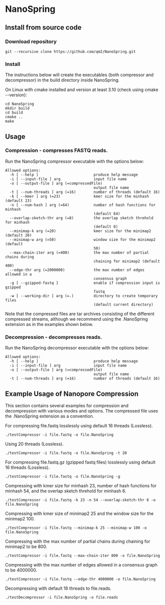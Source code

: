 # NanoSpring

## Install from source code

### Download repository

```
git --recursive clone https://github.com/qm2/NanoSpring.git
```

### Install
The instructions below will create the executables (both compressor and decompressor) in the build directory inside NanoSpring.

On Linux with cmake installed and version at least 3.10 (check using cmake --version):
```
cd NanoSpring
mkdir build
cd build
cmake ..
make
```
## Usage
### Compression - compresses FASTQ reads. 

Run the NanoSpring compressor executable with the options below:
```
Allowed options:
  -h [ --help ]                         produce help message
  -i [ --input-file ] arg               input file name
  -o [ --output-file ] arg (=compressedFile)
                                        output file name
  -t [ --num-threads ] arg (=16)        number of threads (default 16)
  -k [ --kmer ] arg (=23)               kmer size for the minhash (default 23)
  -n [ --num-hash ] arg (=64)           number of hash functions for minhash
                                        (default 64)
  --overlap-sketch-thr arg (=8)         the overlap sketch threhold for minhash
                                        (default 8)
  --minimap-k arg (=20)                 kmer size for the minimap2 (default 20)
  --minimap-w arg (=50)                 window size for the minimap2 (default
                                        50)
  --max-chain-iter arg (=400)           the max number of partial chains during
                                        chaining for minimap2 (default 400)
  --edge-thr arg (=2000000)             the max number of edges allowed in a
                                        consensus graph
  -g [ --gzipped-fastq ]                enable if compression input is gzipped
                                        fastq
  -w [ --working-dir ] arg (=.)         directory to create temporary files
                                        (default current directory)
```
Note that the compressed files are tar archives consisting of the different compressed streams, although we recommend using the .NanoSpring extension as in the examples shown below.

### Decompression -  decompresses reads. 

Run the NanoSpring decompressor executable with the options below:
```
Allowed options:
  -h [ --help ]                         produce help message
  -i [ --input-file ] arg               input file name
  -o [ --output-file ] arg (=compressedFile)
                                        output file name
  -t [ --num-threads ] arg (=16)        number of threads (default 16)
```

## Example Usage of Nanopore Compression
This section contains several examples for compression and decompression with various modes and options. The compressed file uses the .NanoSpring extension as a convention.

For compressing file.fastq losslessly using default 16 threads (Lossless).
```
./testCompressor -i file.fastq -o file.NanoSpring
```
Using 20 threads (Lossless).
```
./testCompressor -i file.fastq -o file.NanoSpring -t 20
```
For compressing file.fastq.gz (gzipped fastq files) losslessly using default 16 threads (Lossless).
```
./testCompressor -i file.fastq -o file.NanoSpring -g 
```
Compressing with kmer size for minhash 23, number of hash functions for minhash 54, and the overlap sketch threhold for minhash 6.
```
./testCompressor -i file.fastq -k 23 -n 54 --overlap-sketch-thr 6 -o file.NanoSpring 
```
Compressing with kmer size of minimap2 25 and the window size for the minimap2 100.
```
./testCompressor -i file.fastq --minimap-k 25 --minimap-w 100 -o file.NanoSpring
```
Compressing with the max number of partial chains during chaining for minimap2 to be 800.
```
./testCompressor -i file.fastq --max-chain-iter 800 -o file.NanoSpring  
```
Compressing with the max number of edges allowed in a consensus graph to be 4000000.
```
./testCompressor -i file.fastq --edge-thr 4000000 -o file.NanoSpring  
```
Decompressing with default 16 threads to file.reads.
```
./testDecompressor -i file.NanoSpring -o file.reads
```
